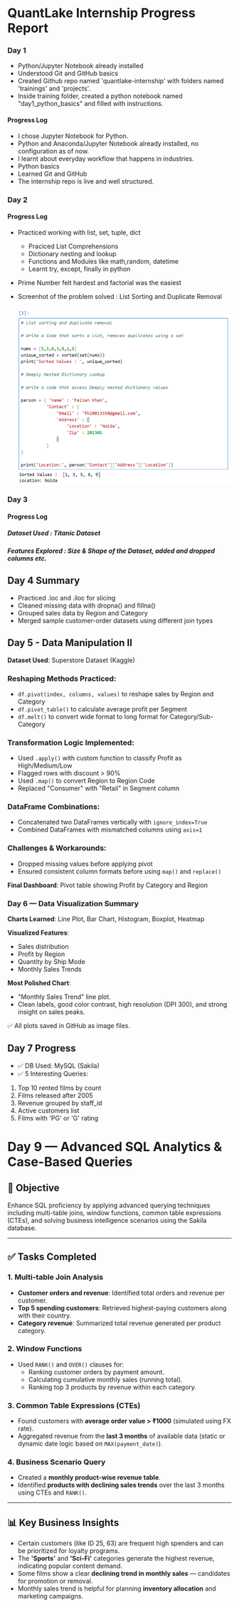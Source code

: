 # QuantLake Internship Progress Report

### Day 1


- Python/Jupyter Notebook already installed
- Understood Git and GitHub basics
- Created Github repo named 'quantlake-internship' with folders named 'trainings' and 'projects'.
- Inside training folder, created a python notebook named "day1_python_basics" and filled with instructions.


#### Progress Log

- I chose Jupyter Notebook for Python.
- Python and Anaconda/Jupyter Notebook already installed, no configuration as of now.
- I learnt about everyday workflow that happens in industries.
- Python basics
- Learned Git and GitHub
- The internship repo is live and well structured. 


### Day 2

#### Progress Log

- Practiced working with list, set, tuple, dict
   - Praciced List Comprehensions
   - Dictionary nesting and lookup
   - Functions and Modules like math,random, datetime
   - Learnt try, except, finally in python

- Prime Number felt hardest and factorial was the easiest

- Screenhot of the problem solved : List Sorting and Duplicate Removal

  <img src = "https://github.com/FaizanAhK/quantlake-internship/blob/main/images/Screenshot%202025-06-23%20184704.png">


### Day 3

#### Progress Log

##### Dataset Used : Titanic Dataset
##### Features Explored : Size & Shape of the Dataset, added and dropped columns etc.
##### 



## Day 4 Summary

- Practiced .loc and .iloc for slicing
- Cleaned missing data with dropna() and fillna()
- Grouped sales data by Region and Category
- Merged sample customer-order datasets using different join types


## Day 5 - Data Manipulation II

**Dataset Used**: Superstore Dataset (Kaggle)

### Reshaping Methods Practiced:
- `df.pivot(index, columns, values)` to reshape sales by Region and Category
- `df.pivot_table()` to calculate average profit per Segment
- `df.melt()` to convert wide format to long format for Category/Sub-Category

### Transformation Logic Implemented:
- Used `.apply()` with custom function to classify Profit as High/Medium/Low
- Flagged rows with discount > 90%
- Used `.map()` to convert Region to Region Code
- Replaced "Consumer" with "Retail" in Segment column

### DataFrame Combinations:
- Concatenated two DataFrames vertically with `ignore_index=True`
- Combined DataFrames with mismatched columns using `axis=1`

### Challenges & Workarounds:
- Dropped missing values before applying pivot
- Ensured consistent column formats before using `map()` and `replace()`

**Final Dashboard**: Pivot table showing Profit by Category and Region

### Day 6 — Data Visualization Summary

**Charts Learned**: Line Plot, Bar Chart, Histogram, Boxplot, Heatmap

**Visualized Features**:
- Sales distribution
- Profit by Region
- Quantity by Ship Mode
- Monthly Sales Trends

**Most Polished Chart**: 
- "Monthly Sales Trend" line plot.
- Clean labels, good color contrast, high resolution (DPI 300), and strong insight on sales peaks.

✅ All plots saved in GitHub as image files.


## Day 7 Progress

- ✅ DB Used: MySQL (Sakila)
- ✅ 5 Interesting Queries:
1. Top 10 rented films by count
2. Films released after 2005
3. Revenue grouped by staff_id
4. Active customers list
5. Films with 'PG' or 'G' rating


# Day 9 — Advanced SQL Analytics & Case-Based Queries

## 📌 Objective

Enhance SQL proficiency by applying advanced querying techniques including multi-table joins, window functions, common table expressions (CTEs), and solving business intelligence scenarios using the Sakila database.

---

## ✅ Tasks Completed

### 1. Multi-table Join Analysis
- **Customer orders and revenue**: Identified total orders and revenue per customer.
- **Top 5 spending customers**: Retrieved highest-paying customers along with their country.
- **Category revenue**: Summarized total revenue generated per product category.

### 2. Window Functions
- Used `RANK()` and `OVER()` clauses for:
  - Ranking customer orders by payment amount.
  - Calculating cumulative monthly sales (running total).
  - Ranking top 3 products by revenue within each category.

### 3. Common Table Expressions (CTEs)
- Found customers with **average order value > ₹1000** (simulated using FX rate).
- Aggregated revenue from the **last 3 months** of available data (static or dynamic date logic based on `MAX(payment_date)`).

### 4. Business Scenario Query
- Created a **monthly product-wise revenue table**.
- Identified **products with declining sales trends** over the last 3 months using CTEs and `RANK()`.

---

## 📊 Key Business Insights

- Certain customers (like ID 25, 63) are frequent high spenders and can be prioritized for loyalty programs.
- The **'Sports'** and **'Sci-Fi'** categories generate the highest revenue, indicating popular content demand.
- Some films show a clear **declining trend in monthly sales** — candidates for promotion or removal.
- Monthly sales trend is helpful for planning **inventory allocation** and marketing campaigns.




